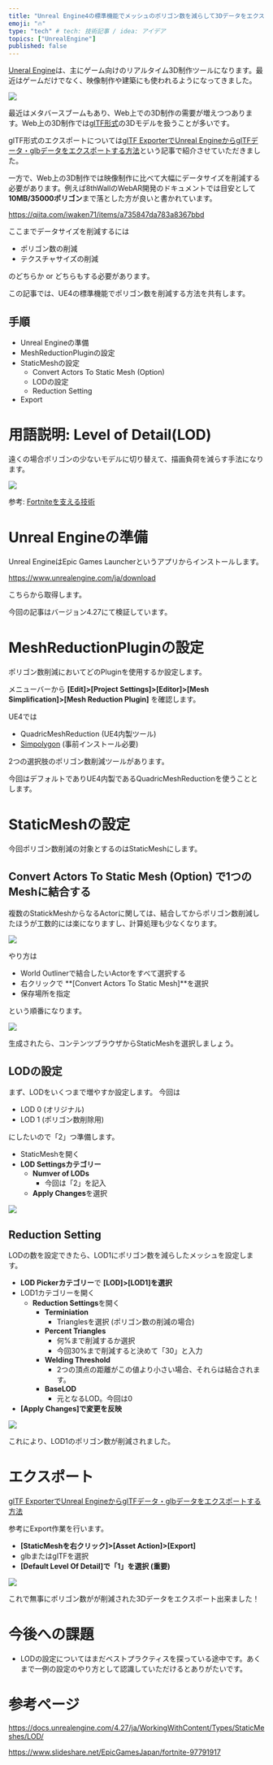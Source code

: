 ```yaml
---
title: "Unreal Engine4の標準機能でメッシュのポリゴン数を減らして3Dデータをエクスポート"
emoji: "🔥"
type: "tech" # tech: 技術記事 / idea: アイデア
topics: ["UnrealEngine"]
published: false
---
```


[Uneral Engine](https://www.unrealengine.com/ja/)は、主にゲーム向けのリアルタイム3D制作ツールになります。最近はゲームだけでなく、映像制作や建築にも使われるようになってきました。

![](/images/babylon/2022-04-27-17-18-31.png)

最近はメタバースブームもあり、Web上での3D制作の需要が増えつつあります。Web上の3D制作では[glTF形式](https://knowledge.shade3d.jp/knowledgebase/gltf%E3%81%A8%E3%81%AF)の3Dモデルを扱うことが多いです。

glTF形式のエクスポートについては[glTF ExporterでUnreal EngineからglTFデータ・glbデータをエクスポートする方法](https://zenn.dev/iwaken71/articles/unreal-gltf-exporter)という記事で紹介させていただきました。

一方で、Web上の3D制作では映像制作に比べて大幅にデータサイズを削減する必要があります。例えば8thWallのWebAR開発のドキュメントでは目安として**10MB/35000ポリゴン**まで落とした方が良いと書かれています。

https://qiita.com/iwaken71/items/a735847da783a8367bbd

ここまでデータサイズを削減するには

- ポリゴン数の削減
- テクスチャサイズの削減

のどちらか or どちらもする必要があります。

この記事では、UE4の標準機能でポリゴン数を削減する方法を共有します。

## 手順

- Unreal Engineの準備
- MeshReductionPluginの設定
- StaticMeshの設定
  - Convert Actors To Static Mesh (Option)
  - LODの設定
  - Reduction Setting
- Export

# 用語説明: Level of Detail(LOD)

遠くの場合ポリゴンの少ないモデルに切り替えて、描画負荷を減らす手法になります。

![](/images/babylon/2022-04-28-11-51-33.png)

参考: [Fortniteを支える技術](https://www.slideshare.net/EpicGamesJapan/fortnite-97791917)



# Unreal Engineの準備

Unreal EngineはEpic Games Launcherというアプリからインストールします。

https://www.unrealengine.com/ja/download

こちらから取得します。

今回の記事はバージョン4.27にて検証しています。

# MeshReductionPluginの設定

ポリゴン数削減においてどのPluginを使用するか設定します。

メニューバーから **[Edit]>[Project Settings]>[Editor]>[Mesh Simplification]>[Mesh Reduction Plugin]** を確認します。

UE4では

- QuadricMeshReduction (UE4内製ツール)
- [Simpolygon](https://www.simplygon.com/) (事前インストール必要)

2つの選択肢のポリゴン数削減ツールがあります。

今回はデフォルトでありUE4内製であるQuadricMeshReductionを使うこととします。

# StaticMeshの設定

今回ポリゴン数削減の対象とするのはStaticMeshにします。

## Convert Actors To Static Mesh (Option) で1つのMeshに結合する

複数のStatickMeshからなるActorに関しては、結合してからポリゴン数削減したほうが工数的には楽になりますし、計算処理も少なくなります。

![](/images/babylon/2022-04-28-12-04-19.png)

やり方は

- World Outlinerで結合したいActorをすべて選択する
- 右クリックで **[Convert Actors To Static Mesh]**を選択
- 保存場所を指定

という順番になります。

![](/images/babylon/2022-04-28-12-20-58.png)

生成されたら、コンテンツブラウザからStaticMeshを選択しましょう。

## LODの設定

まず、LODをいくつまで増やすか設定します。
今回は

- LOD 0 (オリジナル)
- LOD 1 (ポリゴン数削除用)

にしたいので「2」つ準備します。

- StaticMeshを開く
- **LOD Settingsカテゴリー**
  - **Numver of LODs**
    - 今回は「2」を記入
  - **Apply Changes**を選択

![](/images/babylon/2022-04-28-12-31-06.png)

## Reduction Setting

LODの数を設定できたら、LOD1にポリゴン数を減らしたメッシュを設定します。

- **LOD Pickerカテゴリー**で **[LOD]>[LOD1]を選択**
- LOD1カテゴリーを開く
  - **Reduction Settings**を開く
    - **Terminiation**
      - Trianglesを選択 (ポリゴン数の削減の場合)
    - **Percent Triangles**
      - 何%まで削減するか選択
      - 今回30%まで削減すると決めて「30」と入力
    - **Welding Threshold**
      - 2つの頂点の距離がこの値より小さい場合、それらは結合されます。
    - **BaseLOD**
      - 元となるLOD。今回は0
- **[Apply Changes]で変更を反映**

![](/images/babylon/2022-04-28-12-39-17.png)

これにより、LOD1のポリゴン数が削減されました。

# エクスポート

[glTF ExporterでUnreal EngineからglTFデータ・glbデータをエクスポートする方法](https://zenn.dev/iwaken71/articles/unreal-gltf-exporter)

参考にExport作業を行います。
- **[StaticMeshを右クリック]>[Asset Action]>[Export]**
- glbまたはglTFを選択
- **[Default Level Of Detail]で「1」を選択 (重要)**

![](/images/babylon/2022-04-28-12-49-27.png)

これで無事にポリゴン数がが削減された3Dデータをエクスポート出来ました！

# 今後への課題

- LODの設定についてはまだベストプラクティスを探っている途中です。あくまで一例の設定のやり方として認識していただけるとありがたいです。

# 参考ページ
https://docs.unrealengine.com/4.27/ja/WorkingWithContent/Types/StaticMeshes/LOD/

https://www.slideshare.net/EpicGamesJapan/fortnite-97791917
